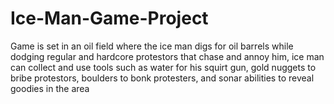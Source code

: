 # Ice-Man-Game-Project
Game is set in an oil field where the ice man digs for oil barrels while dodging regular and hardcore protestors that chase and annoy him, ice man can collect and use tools such as water for his squirt gun, gold nuggets to bribe protestors, boulders to bonk protesters, and sonar abilities to reveal goodies in the area
